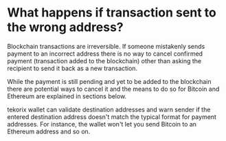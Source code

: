 # What happens if transaction sent to the wrong address?

Blockchain transactions are irreversible. If someone mistakenly sends payment to an incorrect address there is no way to cancel confirmed payment (transaction added to the blockchain) other than asking the recipient to send it back as a new transaction.

While the payment is still pending and yet to be added to the blockchain there are potential ways to cancel it and the means to do so for Bitcoin and Ethereum are explained in sections below.

tekorix wallet can validate destination addresses and warn sender if the entered destination address doesn't match the typical format for payment addresses. For instance, the wallet won't let you send Bitcoin to an Ethereum address and so on.


